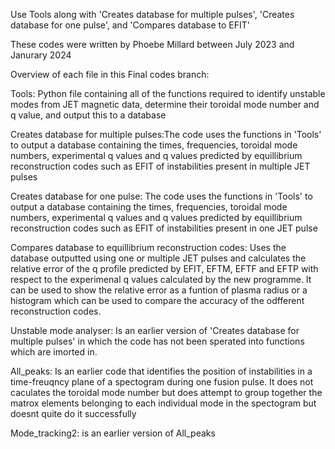 Use Tools along with 'Creates database for multiple pulses', 'Creates database for one pulse', and 'Compares database to EFIT'

These codes were written by Phoebe Millard between July 2023 and Janurary 2024

Overview of each file in this Final codes branch:

Tools: Python file containing all of the functions required to identify unstable modes from JET magnetic data, determine their toroidal mode number and q value, and output this to a database

Creates database for multiple pulses:The code uses the functions in 'Tools' to output a database containing the times, frequencies, toroidal mode numbers, experimental q values and q values predicted by equillibrium reconstruction codes such as EFIT of instabilities present in multiple JET pulses

Creates database for one pulse: The code uses the functions in 'Tools' to output a database containing the times, frequencies, toroidal mode numbers, experimental q values and q values predicted by equillibrium reconstruction codes such as EFIT of instabilities present in one JET pulse

Compares database to equillibrium reconstruction codes: Uses the database outputted using one or multiple JET pulses and calculates the relative error of the q profile predicted by EFIT, EFTM, EFTF and EFTP with respect to the experimenal q values calculated by the new programme. It can be used to show the relative error as a funtion of plasma radius or a histogram which can be used to compare the accuracy of the odfferent reconstruction codes. 

Unstable mode analyser: Is an earlier version of 'Creates database for multiple pulses' in which the code has not been sperated into functions which are imorted in.

All_peaks: Is an earlier code that identifies the position of instabilities in a time-freuqncy plane of a spectogram during one fusion pulse. It does not caculates the toroidal mode number but does attempt to group together the matrox elements belonging to each individual mode in the spectogram but doesnt quite do it successfully

Mode_tracking2: is an earlier version of All_peaks 



